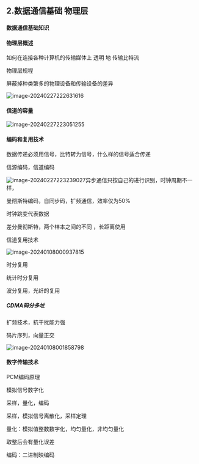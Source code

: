 ## 2.数据通信基础 物理层

#### 数据通信基础知识

#### 物理层概述

如何在连接各种计算机的传输媒体上 透明 地 传输比特流

物理层规程

屏蔽掉种类繁多的物理设备和传输设备的差异

![image-20240227222631616](/home/bullet/snap/typora/86/.config/Typora/typora-user-images/image-20240227222631616.png)

 #### 信道的容量

![image-20240227223051255](/home/bullet/snap/typora/86/.config/Typora/typora-user-images/image-20240227223051255.png)



#### 编码和复用技术

数据传递必须用信号，比特转为信号，什么样的信号适合传递

信源编码，信道编码

![image-20240227223239027](/home/bullet/snap/typora/86/.config/Typora/typora-user-images/image-20240227223239027.png)异步通信只按自己的进行识别，时钟周期不一样，



曼彻斯特编码，自同步码，扩频通信，效率仅为50%

时钟跳变代表数据

差分曼彻斯特，两个样本之间的不同 ，长距离使用





信道复用技术

![image-20240108000937815](/home/bullet/snap/typora/86/.config/Typora/typora-user-images/image-20240108000937815.png)

时分复用

统计时分复用

波分复用，光纤的复用





##### CDMA码分多址

扩频技术，抗干扰能力强

码片序列，向量正交

![image-20240108001858798](/home/bullet/snap/typora/86/.config/Typora/typora-user-images/image-20240108001858798.png)

#### 数字传输技术

PCM编码原理

模拟信号数字化

采样，量化，编码

采样，模拟信号离散化，采样定理

量化：模拟值整数数字化，均匀量化，非均匀量化 

取整后会有量化误差

编码：二进制映编码





